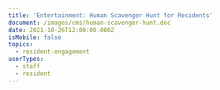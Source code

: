 ```yaml
---
title: 'Entertainment: Human Scavenger Hunt for Residents'
document: /images/cms/human-scavenger-hunt.doc
date: 2021-10-26T12:00:00.000Z
isMobile: false
topics:
  - resident-engagement
userTypes:
  - staff
  - resident
---
```

